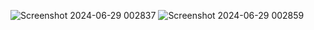

![Screenshot 2024-06-29 002837](https://github.com/sumitvarshneymca2023/hospitalManagement/assets/146240252/7bdfe382-09e2-4aa8-a9d4-9de857627a71)
![Screenshot 2024-06-29 002859](https://github.com/sumitvarshneymca2023/hospitalManagement/assets/146240252/82963423-9601-4df2-8275-5f680e2ef0a1)
